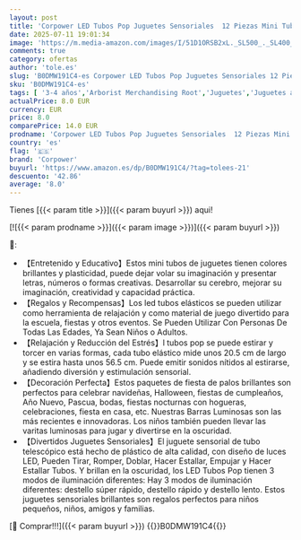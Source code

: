 ```yaml
---
layout: post
title: 'Corpower LED Tubos Pop Juguetes Sensoriales  12 Piezas Mini Tubo Pop Tubos Sensoriales Niños Pulseras Luminosas Fluorescentes  Bolsas Cumpleaños Infantil Navidad Halloween Fiesta Accesorios'
date: 2025-07-11 19:01:34
image: 'https://m.media-amazon.com/images/I/51D1ORSB2xL._SL500_._SL400_.jpg'
comments: true
category: ofertas
author: 'tole.es'
slug: 'B0DMW191C4-es Corpower LED Tubos Pop Juguetes Sensoriales 12 Piezas Mini...'
sku: 'B0DMW191C4-es'
tags: [ '3-4 años','Arborist Merchandising Root','Juguetes','Juguetes antiestrés','Juguetes y juegos','Outlet de Juguetes y Juegos','Regalos originales y de broma','Self Service','Special Features Stores','b6d17eda-2c26-45ed-a098-453a9f96e839_0','b6d17eda-2c26-45ed-a098-453a9f96e839_1801','b6d17eda-2c26-45ed-a098-453a9f96e839_5501','corpower','halloween','navidad','🇪🇸', ]
actualPrice: 8.0 EUR
currency: EUR
price: 8.0
comparePrice: 14.0 EUR
prodname: 'Corpower LED Tubos Pop Juguetes Sensoriales  12 Piezas Mini Tubo Pop Tubos Sensoriales Niños Pulseras Luminosas Fluorescentes  Bolsas Cumpleaños Infantil Navidad Halloween Fiesta Accesorios'
country: 'es'
flag: '🇪🇸'
brand: 'Corpower'
buyurl: 'https://www.amazon.es/dp/B0DMW191C4/?tag=tolees-21'
descuento: '42.86'
average: '8.0'
---
```


Tienes [{{< param title >}}]({{< param buyurl >}}) aqui!

[![{{< param prodname >}}]({{< param image >}})]({{< param buyurl >}})

🔎:

- 【Entretenido y Educativo】Estos mini tubos de juguetes tienen colores brillantes y plasticidad, puede dejar volar su imaginación y presentar letras, números o formas creativas. Desarrollar su cerebro, mejorar su imaginación, creatividad y capacidad práctica.
- 【Regalos y Recompensas】Los led tubos elásticos se pueden utilizar como herramienta de relajación y como material de juego divertido para la escuela, fiestas y otros eventos. Se Pueden Utilizar Con Personas De Todas Las Edades, Ya Sean Niños o Adultos.
- 【Relajación y Reducción del Estrés】l tubos pop se puede estirar y torcer en varias formas, cada tubo elástico mide unos 20.5 cm de largo y se estira hasta unos 56.5 cm. Puede emitir sonidos nítidos al estirarse, añadiendo diversión y estimulación sensorial.
- 【Decoración Perfecta】Estos paquetes de fiesta de palos brillantes son perfectos para celebrar navideñas, Halloween, fiestas de cumpleaños, Año Nuevo, Pascua, bodas, fiestas nocturnas con hogueras, celebraciones, fiesta en casa, etc. Nuestras Barras Luminosas son las más recientes e innovadoras. Los niños también pueden llevar las varitas luminosas para jugar y divertirse en la oscuridad.
- 【Divertidos Juguetes Sensoriales】El juguete sensorial de tubo telescópico está hecho de plástico de alta calidad, con diseño de luces LED, Pueden Tirar, Romper, Doblar, Hacer Estallar, Empujar y Hacer Estallar Tubos. Y brillan en la oscuridad, los LED Tubos Pop tienen 3 modos de iluminación diferentes: Hay 3 modos de iluminación diferentes: destello súper rápido, destello rápido y destello lento. Estos juguetes sensoriales brillantes son regalos perfectos para niños pequeños, niños, amigos y familias.

[🛒 Comprar!!!]({{< param buyurl >}})
{{<world>}}B0DMW191C4{{</world>}}
